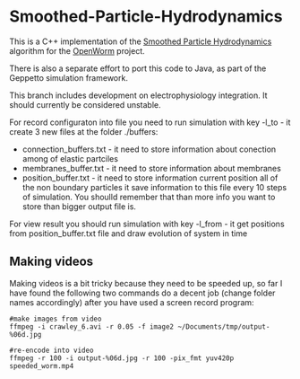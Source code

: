 Smoothed-Particle-Hydrodynamics
===============================

This is a C++ implementation of the [Smoothed Particle Hydrodynamics](http://en.wikipedia.org/wiki/Smoothed-particle_hydrodynamics) algorithm for the [OpenWorm](http://openworm.org) project.

There is also a separate effort to port this code to Java, as part of the Geppetto simulation framework. 

This branch includes development on electrophysiology integration. It should currently be considered unstable.

For record configuraton into file you need to run simulation with key -l_to - it create 3 new files 
at the folder ./buffers:
- connection_buffers.txt - it need to store information about conection among of elastic partciles
- membranes_buffer.txt   - it need to store information about membranes 
- position_buffer.txt    - it need to store information current position all of the non boundary particles it save information to this file every 10 steps of simulation. You shoulld remember that than more info you 
want to store than bigger output file is. 

For view result you should run simulation with key -l_from - it get positions from position_buffer.txt file and 
draw evolution of system in time

Making videos
-------------

Making videos is a bit tricky because they need to be speeded up, so far I have found the following two commands do a decent job (change folder names accordingly) after you have used a screen record program:


```
#make images from video
ffmpeg -i crawley_6.avi -r 0.05 -f image2 ~/Documents/tmp/output-%06d.jpg
```

```
#re-encode into video
ffmpeg -r 100 -i output-%06d.jpg -r 100 -pix_fmt yuv420p speeded_worm.mp4
```
